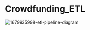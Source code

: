 # Crowdfunding_ETL

![1679935998-etl-pipeline-diagram](https://github.com/MidnightAlex6/Crowdfunding_ETL/assets/126301312/baad3e4b-ce7f-475b-98d1-fd4debf206ec)
